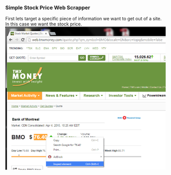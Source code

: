 ### Simple Stock Price Web Scrapper

First lets target a specific piece of information we want to get out of a site. In this case we want the stock price. 
![Alt text](https://github.com/InderPabla/Projects/blob/master/Web%20Scrapper%20-%20Stocks/Images/1.png "Optional Title")
